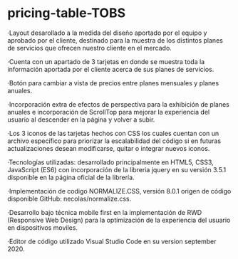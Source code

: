 # pricing-table-TOBS

·Layout desarollado a la medida del diseño aportado por el equipo y aprobado por el cliente, destinado para la muestra de los distintos planes de servicios que ofrecen nuestro cliente en el mercado.

·Cuenta con un apartado de 3 tarjetas en donde se muestra toda la información aportada por el cliente acerca de sus planes de servicios.

·Botón para cambiar a vista de precios entre planes mensuales y planes anuales.

·Incorporación extra de efectos de perspectiva para la exhibición de planes anuales e incorporación de ScrollTop para mejorar la experiencia del usuario al descender en la página y volver a subir.

·Los 3 iconos de las tarjetas hechos con CSS los cuales cuentan con un archivo específico para priorizar la escalabilidad del código si en futuras actualizaciones desean modificarse, quitar o integrar nuevos iconos.

·Tecnologías utilizadas: desarrollado principalmente en HTML5, CSS3, JavaScript (ES6) con incorporación de la libreria jquery en su versión 3.5.1 disponible en la página oficial de la librería.

·Implementación de codigo NORMALIZE.CSS, versión 8.0.1 origen de código disponible GitHub: necolas/normalize.css.

·Desarrollo bajo técnica mobile first en la implementación de RWD (Responsive Web Design) para la optimización de la experiencia del usuario en dispositivos moviles.

·Editor de código utilizado Visual Studio Code en su version september 2020.
